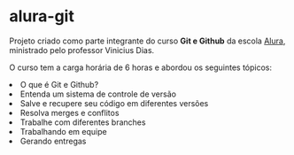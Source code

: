 # alura-git
<p>Projeto criado como parte integrante do curso <b>Git e Github</b> da escola <a href="https://www.alura.com.br/">Alura</a>, ministrado pelo professor Vinicius Dias.</p>
<p>O curso tem a carga horária de 6 horas e abordou os seguintes tópicos:</p>

<li>O que é Git e Github?</li>
<li>Entenda um sistema de controle de versão</li>
<li>Salve e recupere seu código em diferentes versões</li>
<li>Resolva merges e conflitos</li>
<li>Trabalhe com diferentes branches</li>
<li>Trabalhando em equipe</li>
<li>Gerando entregas</li>


